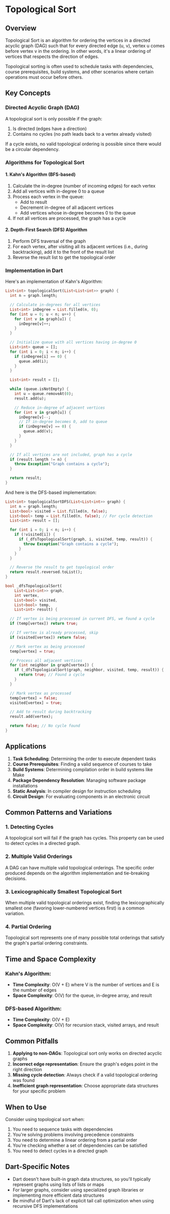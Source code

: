 # Topological Sort

## Overview

Topological Sort is an algorithm for ordering the vertices in a directed acyclic graph (DAG) such that for every directed edge (u, v), vertex u comes before vertex v in the ordering. In other words, it's a linear ordering of vertices that respects the direction of edges.

Topological sorting is often used to schedule tasks with dependencies, course prerequisites, build systems, and other scenarios where certain operations must occur before others.

## Key Concepts

### Directed Acyclic Graph (DAG)

A topological sort is only possible if the graph:

1. Is directed (edges have a direction)
2. Contains no cycles (no path leads back to a vertex already visited)

If a cycle exists, no valid topological ordering is possible since there would be a circular dependency.

### Algorithms for Topological Sort

#### 1. Kahn's Algorithm (BFS-based)

1. Calculate the in-degree (number of incoming edges) for each vertex
2. Add all vertices with in-degree 0 to a queue
3. Process each vertex in the queue:
   - Add to result
   - Decrement in-degree of all adjacent vertices
   - Add vertices whose in-degree becomes 0 to the queue
4. If not all vertices are processed, the graph has a cycle

#### 2. Depth-First Search (DFS) Algorithm

1. Perform DFS traversal of the graph
2. For each vertex, after visiting all its adjacent vertices (i.e., during backtracking), add it to the front of the result list
3. Reverse the result list to get the topological order

### Implementation in Dart

Here's an implementation of Kahn's Algorithm:

```dart
List<int> topologicalSort(List<List<int>> graph) {
  int n = graph.length;

  // Calculate in-degrees for all vertices
  List<int> inDegree = List.filled(n, 0);
  for (int u = 0; u < n; u++) {
    for (int v in graph[u]) {
      inDegree[v]++;
    }
  }

  // Initialize queue with all vertices having in-degree 0
  List<int> queue = [];
  for (int i = 0; i < n; i++) {
    if (inDegree[i] == 0) {
      queue.add(i);
    }
  }

  List<int> result = [];

  while (queue.isNotEmpty) {
    int u = queue.removeAt(0);
    result.add(u);

    // Reduce in-degree of adjacent vertices
    for (int v in graph[u]) {
      inDegree[v]--;
      // If in-degree becomes 0, add to queue
      if (inDegree[v] == 0) {
        queue.add(v);
      }
    }
  }

  // If all vertices are not included, graph has a cycle
  if (result.length != n) {
    throw Exception("Graph contains a cycle");
  }

  return result;
}
```

And here is the DFS-based implementation:

```dart
List<int> topologicalSortDFS(List<List<int>> graph) {
  int n = graph.length;
  List<bool> visited = List.filled(n, false);
  List<bool> temp = List.filled(n, false); // For cycle detection
  List<int> result = [];

  for (int i = 0; i < n; i++) {
    if (!visited[i]) {
      if (_dfsTopologicalSort(graph, i, visited, temp, result)) {
        throw Exception("Graph contains a cycle");
      }
    }
  }

  // Reverse the result to get topological order
  return result.reversed.toList();
}

bool _dfsTopologicalSort(
    List<List<int>> graph,
    int vertex,
    List<bool> visited,
    List<bool> temp,
    List<int> result) {

  // If vertex is being processed in current DFS, we found a cycle
  if (temp[vertex]) return true;

  // If vertex is already processed, skip
  if (visited[vertex]) return false;

  // Mark vertex as being processed
  temp[vertex] = true;

  // Process all adjacent vertices
  for (int neighbor in graph[vertex]) {
    if (_dfsTopologicalSort(graph, neighbor, visited, temp, result)) {
      return true; // Found a cycle
    }
  }

  // Mark vertex as processed
  temp[vertex] = false;
  visited[vertex] = true;

  // Add to result during backtracking
  result.add(vertex);

  return false; // No cycle found
}
```

## Applications

1. **Task Scheduling**: Determining the order to execute dependent tasks
2. **Course Prerequisites**: Finding a valid sequence of courses to take
3. **Build Systems**: Determining compilation order in build systems like Make
4. **Package Dependency Resolution**: Managing software package installations
5. **Static Analysis**: In compiler design for instruction scheduling
6. **Circuit Design**: For evaluating components in an electronic circuit

## Common Patterns and Variations

### 1. Detecting Cycles

A topological sort will fail if the graph has cycles. This property can be used to detect cycles in a directed graph.

### 2. Multiple Valid Orderings

A DAG can have multiple valid topological orderings. The specific order produced depends on the algorithm implementation and tie-breaking decisions.

### 3. Lexicographically Smallest Topological Sort

When multiple valid topological orderings exist, finding the lexicographically smallest one (favoring lower-numbered vertices first) is a common variation.

### 4. Partial Ordering

Topological sort represents one of many possible total orderings that satisfy the graph's partial ordering constraints.

## Time and Space Complexity

### Kahn's Algorithm:

- **Time Complexity**: O(V + E) where V is the number of vertices and E is the number of edges
- **Space Complexity**: O(V) for the queue, in-degree array, and result

### DFS-based Algorithm:

- **Time Complexity**: O(V + E)
- **Space Complexity**: O(V) for recursion stack, visited arrays, and result

## Common Pitfalls

1. **Applying to non-DAGs**: Topological sort only works on directed acyclic graphs
2. **Incorrect edge representation**: Ensure the graph's edges point in the right direction
3. **Missing cycle detection**: Always check if a valid topological ordering was found
4. **Inefficient graph representation**: Choose appropriate data structures for your specific problem

## When to Use

Consider using topological sort when:

1. You need to sequence tasks with dependencies
2. You're solving problems involving precedence constraints
3. You need to determine a linear ordering from a partial order
4. You're checking whether a set of dependencies can be satisfied
5. You need to detect cycles in a directed graph

## Dart-Specific Notes

- Dart doesn't have built-in graph data structures, so you'll typically represent graphs using lists of lists or maps
- For larger graphs, consider using specialized graph libraries or implementing more efficient data structures
- Be mindful of Dart's lack of explicit tail call optimization when using recursive DFS implementations
